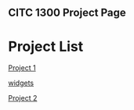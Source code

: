## CITC 1300 Project Page

<h1>Project List </h1>

<a href="project1/index.html" target="_blank">Project 1</a>

<a href="widgets/index.html" target="_blank">widgets</a>

<a href="project2/index.html" target="_blank">Project 2</a>